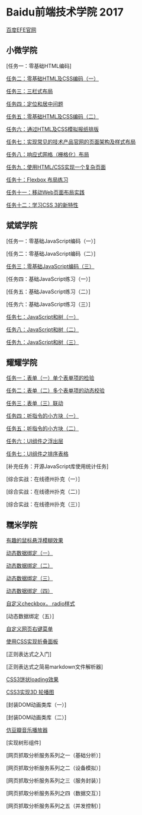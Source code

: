 # Baidu前端技术学院 2017 
[百度EFE官网](http://ife.baidu.com/)

## 小微学院
[任务一：零基础HTML编码]

[任务二：零基础HTML及CSS编码（一）](https://kanglinchan.github.io/ifc2017/xiaowei-college/task_2.html)

[任务三：三栏式布局](https://kanglinchan.github.io/ifc2017/xiaowei-college/task_3.html)

[任务四：定位和居中问题](https://kanglinchan.github.io/ifc2017/xiaowei-college/task_4.html)

[任务五：零基础HTML及CSS编码（二）](https://kanglinchan.github.io/ifc2017/xiaowei-college/task_5.html)

[任务六：通过HTML及CSS模拟报纸排版](https://kanglinchan.github.io/ifc2017/xiaowei-college/task_6.html)

[任务七：实现常见的技术产品官网的页面架构及样式布局](https://kanglinchan.github.io/ifc2017/xiaowei-college/task_7.html)

[任务八：响应式网格（栅格化）布局](https://kanglinchan.github.io/ifc2017/xiaowei-college/task_8.html)

[任务九：使用HTML/CSS实现一个复杂页面](https://kanglinchan.github.io/ifc2017/xiaowei-college/task_9.html)

[任务十：Flexbox 布局练习](https://kanglinchan.github.io/ifc2017/xiaowei-college/task_10.html)

[任务十一：移动Web页面布局实践](https://kanglinchan.github.io/ifc2017/xiaowei-college/task_11.html)

[任务十二：学习CSS 3的新特性](https://kanglinchan.github.io/ifc2017/xiaowei-college/task_12.html)


## 斌斌学院
[任务一：零基础JavaScript编码（一）]

[任务二：零基础JavaScript编码（二）]

[任务三：零基础JavaScript编码（三）](https://kanglinchan.github.io/ifc2017/binbin-college/task_3/)

[任务四：基础JavaScript练习（一）]

[任务五：基础JavaScript练习（二）]

[任务六：基础JavaScript练习（三）]

[任务七：JavaScript和树（一）](https://kanglinchan.github.io/ifc2017/binbin-college/task_7/)

[任务八：JavaScript和树（二）](https://kanglinchan.github.io/ifc2017/binbin-college/task_8/)

[任务九：JavaScript和树（三）](https://kanglinchan.github.io/ifc2017/binbin-college/task_9/)


## 耀耀学院
[任务一：表单（一）单个表单项的检验](https://kanglinchan.github.io/ifc2017/yaoyao-college/task_1.html)

[任务二：表单（二）多个表单项的动态校验](https://kanglinchan.github.io/ifc2017/yaoyao-college/task_2.html)

[任务三：表单（三）联动](https://kanglinchan.github.io/ifc2017/yaoyao-college/task_3.html)

[任务四：听指令的小方块（一）](https://kanglinchan.github.io/ifc2017/yaoyao-college/task_4.html)

[任务五：听指令的小方块（二）](https://kanglinchan.github.io/ifc2017/yaoyao-college/task_5.html)

[任务六：UI组件之浮出层](https://kanglinchan.github.io/ifc2017/yaoyao-college/task_6.html)

[任务七：UI组件之排序表格](https://kanglinchan.github.io/ifc2017/yaoyao-college/task_7.html)

[补充任务：开源JavaScript库使用统计任务]

[综合实战：在线德州扑克（一）]

[综合实战：在线德州扑克（二）]

[综合实战：在线德州扑克（三）]


## 糯米学院
[有趣的鼠标悬浮模糊效果](https://kanglinchan.github.io/ifc2017/nuomi/task_1.html)

[动态数据绑定（一）](https://kanglinchan.github.io/ifc2017/nuomi/task_2.html)

[动态数据绑定（二）](https://kanglinchan.github.io/ifc2017/nuomi/task_3.html)

[动态数据绑定（三）](https://kanglinchan.github.io/ifc2017/nuomi/task_4.html)

[动态数据绑定（四）](https://kanglinchan.github.io/ifc2017/nuomi/task_5.html)

[自定义checkbox， radio样式](https://kanglinchan.github.io/ifc2017/nuomi/task_6.html)

[动态数据绑定（五）]

[自定义网页右键菜单](https://kanglinchan.github.io/ifc2017/nuomi/task_8.html)

[使用CSS实现折叠面板](https://kanglinchan.github.io/ifc2017/nuomi/task_9.html)

[正则表达式之入门]

[正则表达式之简易markdown文件解析器]

[CSS3饼状loading效果](https://kanglinchan.github.io/ifc2017/nuomi/task_10.html)

[CSS3实现3D 轮播图](https://kanglinchan.github.io/ifc2017/nuomi/task_11.html)

[封装DOM动画类库（一）]

[封装DOM动画类库（二）]

[仿豆瓣音乐播放器](https://kanglinchan.github.io/ifc2017/nuomi/task_14.html)

[实现树形组件]

[网页抓取分析服务系列之一（基础分析）]

[网页抓取分析服务系列之二（设备模拟）]

[网页抓取分析服务系列之三（服务封装）]

[网页抓取分析服务系列之四（数据交互）]

[网页抓取分析服务系列之五（并发控制）]








